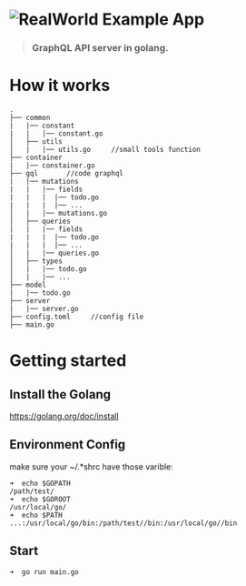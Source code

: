 # ![RealWorld Example App](https://raw.githubusercontent.com/gothinkster/golang-gin-realworld-example-app/master/logo.png)

> ### GraphQL API server in golang.
# How it works
```
.
├── common
|   |── constant
|   |   |── constant.go      
│   ├── utils           
│   |   |── utils.go     //small tools function
├── container
|   |── constainer.go
├── gql       //code graphql
|   |── mutations       
|   |   |── fields
|   |   |  |── todo.go
|   |   |  |── ...
│   |   |── mutations.go
│   ├── queries     
|   |   |── fields
|   |   |  |── todo.go
|   |   |  |── ...
│   |   |── queries.go  
│   ├── types
│   |   |── todo.go
│   |   |── ...
├── model
|   |── todo.go
├── server
|   |── server.go
├── config.toml     //config file
├── main.go
```
# Getting started

## Install the Golang
https://golang.org/doc/install
## Environment Config
make sure your ~/.*shrc have those varible:
```
➜  echo $GOPATH
/path/test/
➜  echo $GOROOT
/usr/local/go/
➜  echo $PATH
...:/usr/local/go/bin:/path/test//bin:/usr/local/go//bin
```

## Start
```
➜  go run main.go
```
